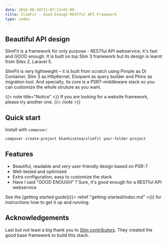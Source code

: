 ```yaml
---
date: 2016-08-20T21:07:13+01:00
title: SlimFit - Good Enough RESTful API Framework
type: index
---
```


## Beautiful API design

SlimFit is a framework for only purpose - RESTful API webservice, it's fast and GOOD enough. It is built on top Slim 3 framework but its design is learnt from Silex 2, Laravel 5.

SlimFit is very lightweight – it is built from scratch using Pimple as DI Container, Slim 3 as HttpKernel, Eloquent as query builder and Phinx as migration tool. And specially, its core is a PSR7-middleware stack so you can customize the whole struture as you want.

{{< note title="Notice" >}}
If you are looking for a website framework, please try another one.
{{< /note >}}

## Quick start

Install with `composer`:

```sh
composer create-project khanhicetea/slimfit your-folder-project
```

## Features

- Beautiful, readable and very user-friendly design based on PSR-7
- Well-tested and optimized
- Extra configuration, easy to customize the stack
- Have I said "GOOD ENOUGH" ? Sure, it's good enough for a RESTful API webservice

See the [getting started guide]({{< relref "getting-started/index.md" >}}) for instructions how to get
it up and running.

## Acknowledgements

Last but not least a big thank you to [Slim contributors](https://github.com/slimphp/Slim#credits). They created the good base framework to build this stack.

